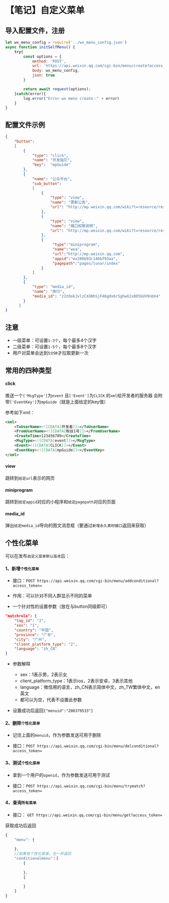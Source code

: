 # 【笔记】自定义菜单

## 导入配置文件，注册
```js
let wx_menu_config = require('../wx_menu_config.json')
async function initSelfMenu() { 
    try{   
        const options = {
            method: 'POST',
            url: `https://api.weixin.qq.com/cgi-bin/menu/create?access_token=${wxHelper.access_token}`,
            body: wx_menu_config,
            json: true
        }

        return await request(options);
    }catch(error){
        log.error("Error wx menu create：" + error)
    }
}

```

## 配置文件示例
```json
{
    "button":
    [
        {
            "type": "click",
            "name": "开发指引",
            "key":  "mpGuide"
        },
        {
            "name": "公众平台",
            "sub_button":
            [
                {
                    "type": "view",
                    "name": "更新公告",
                    "url": "http://mp.weixin.qq.com/wiki?t=resource/res_main&id=mp1418702138&token=&lang=zh_CN"
                },
                {
                    "type": "view",
                    "name": "接口权限说明",
                    "url": "http://mp.weixin.qq.com/wiki?t=resource/res_main&id=mp1418702138&token=&lang=zh_CN"
                },
                {
                     "type":"miniprogram",
                     "name":"wxa",
                     "url":"http://mp.weixin.qq.com",
                     "appid":"wx286b93c14bbf93aa",
                     "pagepath":"pages/lunar/index"
                }
            ]
        },
        {
            "type": "media_id",
            "name": "旅行",
            "media_id": "z2zOokJvlzCXXNhSjF46gdx6rSghwX2xOD5GUV9nbX4"
        }
      ]
}
```

## 注意

- 一级菜单：可设置`1-3个`，每个最多4个汉字
- 二级菜单：可设置`1-5个`，每个最多8个汉字
- 用户对菜单会达到`5分钟`才拉取更新一次

## 常用的四种类型

#### click

推送一个`['MsgType']`为`event`
且`['Event']`为`CLICK`
的`xml`给开发者的服务器
会附带`['EventKey']`为`mpGuide`（就是上面给定的key值）

参考如下xml：
```xml
<xml>
    <ToUserName><![CDATA[开发者]]></ToUserName>
    <FromUserName><![CDATA[粉丝1号]]></FromUserName>
    <CreateTime>123456789</CreateTime>
    <MsgType><![CDATA[event]]></MsgType>
    <Event><![CDATA[CLICK]]></Event>
    <EventKey><![CDATA[mpGuide]]></EventKey>
</xml>
```

#### view

跳转到`给定url`表示的网页

#### miniprogram

跳转到`给定appid`对应的小程序和`给定pagepath`对应的页面

#### media_id

弹出`给定media_id`导向的图文消息框（要通过`新增永久素材接口`返回来获取）

## 个性化菜单

可以在发布`自定义菜单默认版本`后：

#### 1、新增`个性化菜单`

- 接口：`POST https://api.weixin.qq.com/cgi-bin/menu/addconditional?access_token=`

- 作用：可以针对不同人群显示不同的菜单

- 一个针对性的设置参数（放在与button同级即可）

```json
"matchrule": {
    "tag_id": "2", 
    "sex": "1", 
    "country": "中国", 
    "province": "广东", 
    "city": "广州", 
    "client_platform_type": "2", 
    "language": "zh_CN"
}
```
- 参数解释
    - sex：1表示男，2表示女
    - client_platform_type：1表示ios，2表示安卓，3表示其他
    - language：微信用的语言，zh_CN表示简体中文，zh_TW繁体中文，en英文
    - 都可以为空，代表不设置此参数

- 设置成功后返回`{"menuid":"208379533"}`

#### 2、删除`个性化菜单`

- 记住上面的`menuid`，作为参数发送可用于删除

- 接口：`POST https://api.weixin.qq.com/cgi-bin/menu/delconditional?access_token=`

#### 3、测试`个性化菜单`

- 拿到一个用户的`openid`，作为参数发送可用于测试

- 接口：`POST https://api.weixin.qq.com/cgi-bin/menu/trymatch?access_token=`

#### 4、查询`所有菜单`

- 接口： `GET https://api.weixin.qq.com/cgi-bin/menu/get?access_token=`

获取成功后返回

```js
{
    "menu": {
    
    },
    //如果有个性化菜单，也一并返回
    "conditionalmenu"：[
        {
        
        },
        {
        
        }
    ]
}
```
